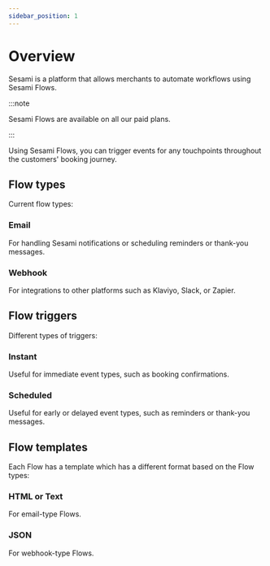 ```yaml
---
sidebar_position: 1
---
```


# Overview
Sesami is a platform that allows merchants to automate workflows using Sesami Flows.

:::note 

Sesami Flows are available on all our paid plans.

:::

Using Sesami Flows, you can trigger events for any touchpoints throughout the customers' booking journey.

 
## Flow types
Current flow types:

### Email
For handling Sesami notifications or scheduling reminders or thank-you messages.

### Webhook
For integrations to other platforms such as Klaviyo, Slack, or Zapier.


## Flow triggers
Different types of triggers:

### Instant
Useful for immediate event types, such as booking confirmations.

### Scheduled
Useful for early or delayed event types, such as reminders or thank-you messages.


## Flow templates
Each Flow has a template which has a different format based on the Flow types:

### HTML or Text
For email-type Flows.

### JSON
For webhook-type Flows.

